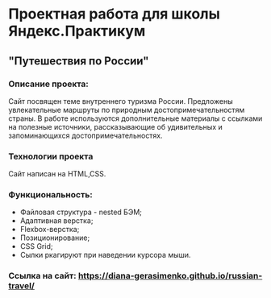 # Проектная работа для школы Яндекс.Практикум
## "Путешествия по России"

### Описание проекта:
Сайт посвящен теме внутреннего туризма России. Предложены увлекательные маршруты по природным достопримечательностям страны. В работе используются дополнительные материалы с ссылками на полезные источники, рассказывающие об удивительных и запоминающихся достопримечательностях.

### Технологии проекта
Сайт написан на HTML,CSS.

### Функциональность:
* Файловая структура - nested БЭМ;
* Адаптивная верстка;
* Flexbox-верстка;
* Позиционирование;
* CSS Grid;
* Сылки ркагируют при наведении курсора мыши.
### Ссылка на сайт: https://diana-gerasimenko.github.io/russian-travel/



